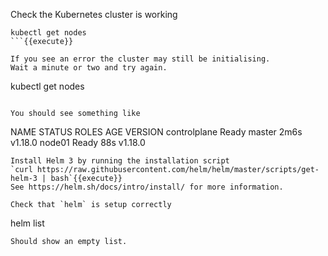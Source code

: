 Check the Kubernetes cluster is working
```
kubectl get nodes
```{{execute}}

If you see an error the cluster may still be initialising.
Wait a minute or two and try again.
```
kubectl get nodes
```{{execute}}

You should see something like
```
NAME           STATUS   ROLES    AGE    VERSION
controlplane   Ready    master   2m6s   v1.18.0
node01         Ready    <none>   88s    v1.18.0
```
Install Helm 3 by running the installation script
`curl https://raw.githubusercontent.com/helm/helm/master/scripts/get-helm-3 | bash`{{execute}}
See https://helm.sh/docs/intro/install/ for more information.

Check that `helm` is setup correctly
```
helm list
```{{execute}}
Should show an empty list.
